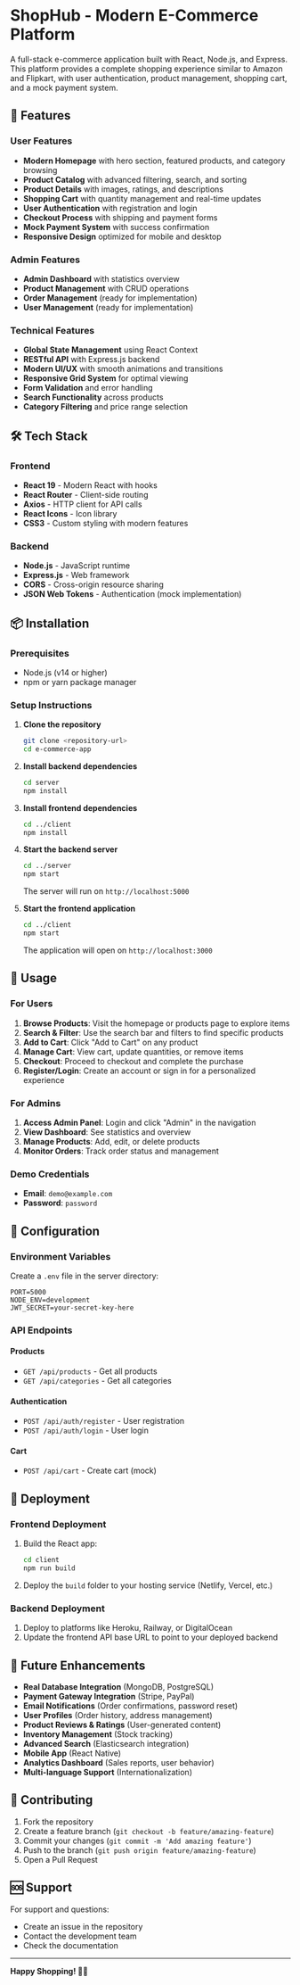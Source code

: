 # ShopHub - Modern E-Commerce Platform

A full-stack e-commerce application built with React, Node.js, and Express. This platform provides a complete shopping experience similar to Amazon and Flipkart, with user authentication, product management, shopping cart, and a mock payment system.

## 🚀 Features

### User Features
- **Modern Homepage** with hero section, featured products, and category browsing
- **Product Catalog** with advanced filtering, search, and sorting
- **Product Details** with images, ratings, and descriptions
- **Shopping Cart** with quantity management and real-time updates
- **User Authentication** with registration and login
- **Checkout Process** with shipping and payment forms
- **Mock Payment System** with success confirmation
- **Responsive Design** optimized for mobile and desktop

### Admin Features
- **Admin Dashboard** with statistics overview
- **Product Management** with CRUD operations
- **Order Management** (ready for implementation)
- **User Management** (ready for implementation)

### Technical Features
- **Global State Management** using React Context
- **RESTful API** with Express.js backend
- **Modern UI/UX** with smooth animations and transitions
- **Responsive Grid System** for optimal viewing
- **Form Validation** and error handling
- **Search Functionality** across products
- **Category Filtering** and price range selection

## 🛠️ Tech Stack

### Frontend
- **React 19** - Modern React with hooks
- **React Router** - Client-side routing
- **Axios** - HTTP client for API calls
- **React Icons** - Icon library
- **CSS3** - Custom styling with modern features

### Backend
- **Node.js** - JavaScript runtime
- **Express.js** - Web framework
- **CORS** - Cross-origin resource sharing
- **JSON Web Tokens** - Authentication (mock implementation)

## 📦 Installation

### Prerequisites
- Node.js (v14 or higher)
- npm or yarn package manager

### Setup Instructions

1. **Clone the repository**
   ```bash
   git clone <repository-url>
   cd e-commerce-app
   ```

2. **Install backend dependencies**
   ```bash
   cd server
   npm install
   ```

3. **Install frontend dependencies**
   ```bash
   cd ../client
   npm install
   ```

4. **Start the backend server**
   ```bash
   cd ../server
   npm start
   ```
   The server will run on `http://localhost:5000`

5. **Start the frontend application**
   ```bash
   cd ../client
   npm start
   ```
   The application will open on `http://localhost:3000`

## 🎯 Usage

### For Users
1. **Browse Products**: Visit the homepage or products page to explore items
2. **Search & Filter**: Use the search bar and filters to find specific products
3. **Add to Cart**: Click "Add to Cart" on any product
4. **Manage Cart**: View cart, update quantities, or remove items
5. **Checkout**: Proceed to checkout and complete the purchase
6. **Register/Login**: Create an account or sign in for a personalized experience

### For Admins
1. **Access Admin Panel**: Login and click "Admin" in the navigation
2. **View Dashboard**: See statistics and overview
3. **Manage Products**: Add, edit, or delete products
4. **Monitor Orders**: Track order status and management

### Demo Credentials
- **Email**: `demo@example.com`
- **Password**: `password`


## 🔧 Configuration

### Environment Variables
Create a `.env` file in the server directory:
```env
PORT=5000
NODE_ENV=development
JWT_SECRET=your-secret-key-here
```

### API Endpoints

#### Products
- `GET /api/products` - Get all products
- `GET /api/categories` - Get all categories

#### Authentication
- `POST /api/auth/register` - User registration
- `POST /api/auth/login` - User login

#### Cart
- `POST /api/cart` - Create cart (mock)

## 🚀 Deployment

### Frontend Deployment
1. Build the React app:
   ```bash
   cd client
   npm run build
   ```
2. Deploy the `build` folder to your hosting service (Netlify, Vercel, etc.)

### Backend Deployment
1. Deploy to platforms like Heroku, Railway, or DigitalOcean
2. Update the frontend API base URL to point to your deployed backend

## 🔮 Future Enhancements

- **Real Database Integration** (MongoDB, PostgreSQL)
- **Payment Gateway Integration** (Stripe, PayPal)
- **Email Notifications** (Order confirmations, password reset)
- **User Profiles** (Order history, address management)
- **Product Reviews & Ratings** (User-generated content)
- **Inventory Management** (Stock tracking)
- **Advanced Search** (Elasticsearch integration)
- **Mobile App** (React Native)
- **Analytics Dashboard** (Sales reports, user behavior)
- **Multi-language Support** (Internationalization)

## 🤝 Contributing

1. Fork the repository
2. Create a feature branch (`git checkout -b feature/amazing-feature`)
3. Commit your changes (`git commit -m 'Add amazing feature'`)
4. Push to the branch (`git push origin feature/amazing-feature`)
5. Open a Pull Request


## 🆘 Support

For support and questions:
- Create an issue in the repository
- Contact the development team
- Check the documentation

---

**Happy Shopping! 🛒✨** 
